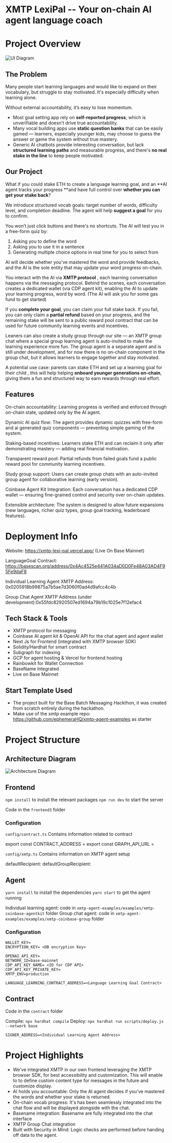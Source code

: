 
# XMTP LexiPal -- Your on-chain AI agent language coach

# Project Overview 

![UI Diagram](https://github.com/ubinhash/xmtp-lexi-pal/blob/main/assets/screenshots/frontpage-thin.png)

## The Problem

Many people start learning languages and would like to expand on their vocabulary, but struggle to stay motivated. It's especially difficulty when learning alone.

Without external accountability, it’s easy to lose momentum.

* Most goal setting app rely on **self-reported progress**, which is unverifiable and doesn’t drive true accountability.
* Many vocal building apps use **static question banks** that can be easily gamed — learners, especially younger kids, may choose to guess the answer or game the system without true mastery.
* Generic AI chatbots provide interesting conversation, but lack **structured learning paths** and measurable progress, and there's **no real stake in the line** to keep people motivated.


## Our Project

What if you could stake ETH to create a language learning goal, and an **AI agent tracks your progress **and have full control over **whether you can get your stake back**?

We introduce structured vocab goals: target number of words, difficulty level, and completion deadline. The agent will help **suggest a goal** for you to confirm.

You won’t just click buttons and there's no shortcuts. The AI will test you in a free-form quiz by:
1. Asking you to define the word
2. Asking you to use it in a sentence
3. Generating multiple choice options in real time for you to select from

AI will decide whether you’ve mastered the word and provide feedbacks,  and the AI is the sole entity that may update your word progress on-chain.

You interact with the AI via **XMTP protocol** , each learning conversation happens via the messaging protocol. Behind the scenes, each conversation creates a dedicated wallet (via CDP agent kit), enabling the AI to update your learning progress, word by word. (The AI will ask you for some gas fund to get started)

If you **complete your goal**, you can claim your full stake back. If you fail, you can only claim a **partial refund** based on your progress, and the remaining stake will be sent to a public reward pool contract that can be used for future community learning events and incentives.

Leaners can also create a study group through our site — an XMTP group chat where a special group learning agent is auto-invited to make the learning experience more fun. The group agent is a separate agent and is still under development, and for now there is no on-chain component in the group chat, but it allows learners to engage together and stay motivated.

A potential use case: parents can stake ETH and set up a learning goal for their child , this will help helping **onboard younger generations on-chain**, giving them a fun and structured way to earn rewards through real effort.

## Features

On-chain accountability: Learning progress is verified and enforced through on-chain state, updated only by the AI agent.

Dynamic AI quiz flow: The agent provides dynamic quizzes with free-form and ai generated quiz components — preventing simple gaming of the system.

Staking-based incentives: Learners stake ETH and can reclaim it only after demonstrating mastery — adding real financial motivation.

Transparent reward pool: Partial refunds from failed goals fund a public reward pool for community learning incentives.

Study group support: Users can create group chats with an auto-invited group agent for collaborative learning (early version).

Coinbase Agent Kit Integration: Each conversation has a dedicated CDP wallet — ensuring fine-grained control and security over on-chain updates.

Extensible architecture: The system is designed to allow future expansions (new languages, richer quiz types, group goal tracking, leaderboard features).


# Deployment Info

Website: https://xmtp-lexi-pal.vercel.app/ (Live On Base Mainnet)

LanguageGoal Contract: https://basescan.org/address/0x4Ac4525e441A034aD0D0Fe48A03AD4F95Fe9daF8

Individual Learning Agent XMTP Address: 0x0205918b99875a7b5ae7d3060f0ad4d9afcc4c4b

Group Chat Agent XMTP Address (under development):0x55fdc82920507ed1694a79b19c1025e7f12efac4 


## Tech Stack & Tools

- XMTP protocol for messaging 
- Coinbase AI agent kit  & OpenAI API for the chat agent and agent wallet
- Next Js for Frontend (integrated with XMTP browser SDK)
- Solidity/Hardhat for smart contract
- Subgraph for indexing
- GCP for agent hosting & Vercel for frontend hosting
- Rainbowkit for Wallet Connection
- BaseName Integrated
- Live on Base Mainnet 

## Start Template Used

- The project built for the Base Batch Messaging Hackthon, it was created from scratch entirely during the hackathon. 
-  Make use of the xmtp example repo: https://github.com/ephemeraHQ/xmtp-agent-examples as starter


# Project Structure

## Architecture Diagram

![Architecture Diagram](https://github.com/ubinhash/xmtp-lexi-pal/blob/main/assets/screenshots/arch.png)

## Frontend

`npm install` to install the relevant packages
`npm run dev` to start the server 

Code in the `frontend3` folder

### Configuration

`config/contract.ts` Contains information related to contract

export const CONTRACT_ADDRESS = <Your Leaning Goal Smart Contract Here>
export const GRAPH_API_URL = <Your Subgraph Deployment URL HERE>

`config/xmtp.ts` Contains information on XMTP agent setup

  defaultRecipient: <Individual learning agent address>
  defaultGroupRecipient: <Group chat aggent address>

## Agent

`yarn install` to install the dependencies
`yarn start` to get the agent running

Individual learning agent: code in `xmtp-agent-examples/examples/xmtp-coinbase-agentkit` folder
Group chat agent: code in `xmtp-agent-examples/examples/xmtp-coinbase-group` folder


### Configuration

```
WALLET_KEY=
ENCRYPTION_KEY= <DB encryption Key>

OPENAI_API_KEY=
NETWORK_ID=base-mainnet
CDP_API_KEY_NAME= <ID for CDP API>
CDP_API_KEY_PRIVATE_KEY=
XMTP_ENV=production

LANGUAGE_LEARNING_CONTRACT_ADDRESS=<Language Learning Goal Contract>
```


## Contract

Code in the `contract` folder

Compile: `npx hardhat compile`
Deploy: `npx hardhat run scripts/deploy.js --network base`

`SIGNER_ADDRESS=<Individual Learning Agent Address>`


# Project Highlights

- We've integrated XMTP in our own frontend leveraging the XMTP browser SDK, for best accessibility and customization. This will enable to to define custom content type for messages in the future and customize display.
- AI holds you accountable: Only the AI agent decides if you’ve mastered the words and whether your stake is returned.
- On-chain vocab progress:  It's has been seamlessly integrated into the chat flow and will be displayed alongside with the chat.
- Basename integration: Basename are fully integrated into the chat interface
- XMTP Group Chat integration
- Built with Security in Mind: Logic checks are performed before handing off data to the agent.


